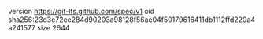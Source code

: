version https://git-lfs.github.com/spec/v1
oid sha256:23d3c72ee284d90203a98128f56ae04f50179616411db1112ffd220a4a241577
size 2644
